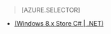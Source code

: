 > [AZURE.SELECTOR]
- [(Windows 8.x Store C# | .NET)](/documentation/articles/mobile-services-dotnet-backend-windows-store-dotnet-aad-rbac/)
